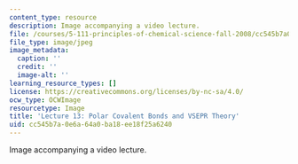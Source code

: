 ```yaml
---
content_type: resource
description: Image accompanying a video lecture.
file: /courses/5-111-principles-of-chemical-science-fall-2008/cc545b7a0e6a64a0ba18ee18f25a6240_13.jpg
file_type: image/jpeg
image_metadata:
  caption: ''
  credit: ''
  image-alt: ''
learning_resource_types: []
license: https://creativecommons.org/licenses/by-nc-sa/4.0/
ocw_type: OCWImage
resourcetype: Image
title: 'Lecture 13: Polar Covalent Bonds and VSEPR Theory'
uid: cc545b7a-0e6a-64a0-ba18-ee18f25a6240
---
```

Image accompanying a video lecture.
